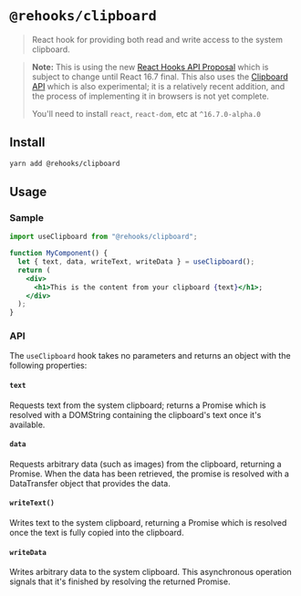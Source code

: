 # `@rehooks/clipboard`

> React hook for providing both read and write access to the system clipboard.

> **Note:** This is using the new [React Hooks API Proposal](https://reactjs.org/docs/hooks-intro.html)
> which is subject to change until React 16.7 final. This also uses the [Clipboard API](https://developer.mozilla.org/en-US/docs/Web/API/Clipboard) which is also experimental; it is a relatively
> recent addition, and the process of implementing it in browsers is not yet complete.
>
> You'll need to install `react`, `react-dom`, etc at `^16.7.0-alpha.0`

## Install

```sh
yarn add @rehooks/clipboard
```

## Usage

### Sample

```jsx
import useClipboard from "@rehooks/clipboard";

function MyComponent() {
  let { text, data, writeText, writeData } = useClipboard();
  return (
    <div>
      <h1>This is the content from your clipboard {text}</h1>;
    </div>
  );
}
```

### API

The `useClipboard` hook takes no parameters and returns an object with the following properties:

#### `text`

Requests text from the system clipboard; returns a Promise which is resolved with a DOMString containing the clipboard's text once it's available.

#### `data`

Requests arbitrary data (such as images) from the clipboard, returning a Promise. When the data has been retrieved, the promise is resolved with a DataTransfer object that provides the data.

#### `writeText()`

Writes text to the system clipboard, returning a Promise which is resolved once the text is fully copied into the clipboard.

#### `writeData`

Writes arbitrary data to the system clipboard. This asynchronous operation signals that it's finished by resolving the returned Promise.
